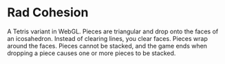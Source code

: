 # Rad Cohesion

A Tetris variant in WebGL. Pieces are triangular and drop onto the faces of an icosahedron. Instead of clearing lines, you clear faces. Pieces wrap around the faces. Pieces cannot be stacked, and the game ends when dropping a piece causes one or more pieces to be stacked.
